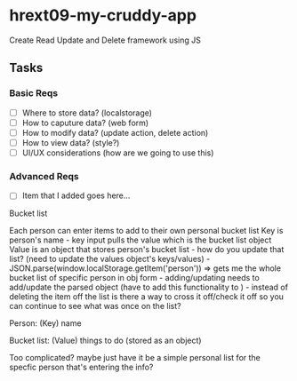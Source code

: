 # hrext09-my-cruddy-app
Create Read Update and Delete framework using JS

 ## Tasks

 ### Basic Reqs
- [ ] Where to store data? (localstorage)
- [ ] How to caputure data? (web form)
- [ ] How to modify data? (update action, delete action)
- [ ] How to view data? (style?)
- [ ] UI/UX considerations (how are we going to use this)

 ### Advanced Reqs
- [ ] Item that I added goes here...

Bucket list

Each person can enter items to add to their own personal bucket list
Key is person's name
	- key input pulls the value which is the bucket list object
Value is an object that stores person's bucket list
	- how do you update that list? (need to update the values object's keys/values)
	- JSON.parse(window.localStorage.getItem('person')) => gets me the whole bucket list of specific person in obj form
	- adding/updating needs to add/update the parsed object (have to add this functionality to )
	- instead of deleting the item off the list is there a way to cross it off/check it off so you can continue to see what was once on the list?

Person: (Key)
	name

Bucket list: (Value)
	things to do (stored as an object)

Too complicated? maybe just have it be a simple personal list for the specfic person that's entering the info?
